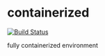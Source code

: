 # containerized
[![Build Status](https://travis-ci.org/dembros/containerized.svg?branch=master)](https://travis-ci.org/dembros/containerized)

fully containerized environment


